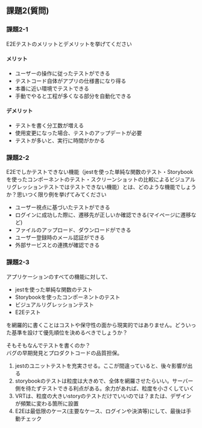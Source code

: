 ## 課題2(質問)

### 課題2-1
E2Eテストのメリットとデメリットを挙げてください
#### メリット
- ユーザーの操作に従ったテストができる
- テストコード自体がアプリの仕様書になり得る
- 本番に近い環境でテストできる
- 手動でやると工程が多くなる部分を自動化できる
#### デメリット
- テストを書く分工数が増える
- 使用変更になった場合、テストのアップデートが必要
- テストが多いと、実行に時間がかかる

### 課題2-2
E2Eでしかテストできない機能（jestを使った単純な関数のテスト・Storybookを使ったコンポーネントのテスト・スクリーンショットの比較によるビジュアルリグレッションテストではテストできない機能）とは、どのような機能でしょうか？思いつく限り例を挙げてみてください
- ユーザー視点に基づいたテストができる
- ログインに成功した際に、遷移先が正しいか確認できる(マイページに遷移など)
- ファイルのアップロード、ダウンロードができる
- ユーザー登録時のメール認証ができる
- 外部サービスとの連携が確認できる

### 課題2-3
アプリケーションのすべての機能に対して、

- jestを使った単純な関数のテスト
- Storybookを使ったコンポーネントのテスト
- ビジュアルリグレッションテスト
- E2Eテスト

を網羅的に書くことはコストや保守性の面から現実的ではありません。どういった基準を設けて優先順位を決めるべきでしょうか？

そもそもなんでテストを書くのか？  
バグの早期発見とプロダクトコードの品質担保。

1. jestのユニットテストを充実させる。ここが間違っていると、後々影響が出る
2. storybookのテストは粒度は大きめで、全体を網羅させたらいい。サーバー側を待たずテストできる利点がある。余力があれば、粒度を小さくしていく
3. VRTは、粒度の大きいstoryのテストだけでいいのでは？または、デザインが頻繁に変わる箇所に設置
4. E2Eは最低限のケース(主要なケース、ログインや決済等)にして、最後は手動チェック